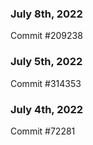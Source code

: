 ### July 8th, 2022

Commit #209238

### July 5th, 2022

Commit #314353


### July 4th, 2022

Commit #72281
